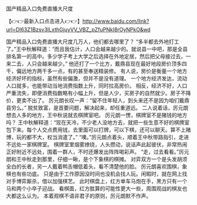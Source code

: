国产精品入口免费直播大尺度



【👉👉最新入口点击进入👉👉】http://www.baidu.com/link?url=Dl63Z1Bzsv3ILxthGjuyVV_VBZ_pZfuPNkI8rOyNPkO&wd


国产精品入口免费直播大尺度几万人，他们都去哪里了？
“多半都去外地打工了。”王中秋解释道：“而且我估计，人口会越来越少的。就说县一中吧，那是全县排名第一的高中。多少学子考上大学之后选择在外地定居，然后把父母接过去，一来二去，人只会越来越少。”
他还打了一个比方，戴鼎县现在最好地段房价顶多四千，偏远地方两千多一点，有的甚至奉送精装修。
有人说，房价是衡量一个地方经济好坏的指标，虽然有些偏激，但并不是没有道理。
一个地方经济发达，流动人口就多，也能带动当地消费指数上升，同时拉高房价。
相反，经济不好，人口严重流失，即便消费指数略有小幅上升，但是人少，买房子的自然就少。房子不降价，更卖不出了。
厉元朗长叹一声：“留不住年轻人，到头来还不是因为咱们戴鼎县穷么。”
脱贫致富，是首要问题，解决起来，却任重道远。
二人说着话，厉元朗想去人多的地方，王中秋说就去棋牌室吧。
厉元朗一愣，棋牌室不是赌钱的地方吗？
王中秋解释道：“现在天冷，不少老人没地方去，就把一些生意不好的棋牌室包下来。每个人交点费用钱，去里面可以打牌，可以下棋，还可以聊天。算不上赌博，玩的都不大，权当消遣了。”
“噢。”厉元朗点着头，顺着王中秋带路指引，走进不远处一家棋牌室。
棋牌室里烟雾缭绕，人头攒动，说话声此起彼伏，非常热闹正好附近不远处，围着一群人，不时还爆发出阵阵喝彩声。
“走，过去看看。”厉元朗和王中秋走到那里，仔细一瞅，是个下象棋的棋摊。
对弈双方一个是头发胡须全白的长者，另一人戴着鸭舌帽低着头，看不清楚他的脸。
厉元朗喜欢围棋，象棋也有些功底。
只是由于工作原因没时间也没机会找人玩。闲暇时，就在网上找对手博弈厮杀，借以加强棋艺。
此时棋盘上，红方单车马炮在手，黑方只有一个马和两个小卒子迎战。
看棋面，红方胜算的可能性更大一些，周围观战的棋友也大都这么认为。
本着观棋不语非君子的原则，厉元朗默不作声。
